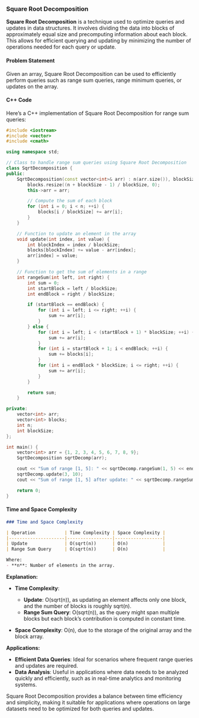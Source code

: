 ### Square Root Decomposition

**Square Root Decomposition** is a technique used to optimize queries and updates in data structures. It involves dividing the data into blocks of approximately equal size and precomputing information about each block. This allows for efficient querying and updating by minimizing the number of operations needed for each query or update.

#### Problem Statement

Given an array, Square Root Decomposition can be used to efficiently perform queries such as range sum queries, range minimum queries, or updates on the array.

#### C++ Code

Here’s a C++ implementation of Square Root Decomposition for range sum queries:

```cpp
#include <iostream>
#include <vector>
#include <cmath>

using namespace std;

// Class to handle range sum queries using Square Root Decomposition
class SqrtDecomposition {
public:
    SqrtDecomposition(const vector<int>& arr) : n(arr.size()), blockSize(sqrt(arr.size())) {
        blocks.resize((n + blockSize - 1) / blockSize, 0);
        this->arr = arr;

        // Compute the sum of each block
        for (int i = 0; i < n; ++i) {
            blocks[i / blockSize] += arr[i];
        }
    }

    // Function to update an element in the array
    void update(int index, int value) {
        int blockIndex = index / blockSize;
        blocks[blockIndex] += value - arr[index];
        arr[index] = value;
    }

    // Function to get the sum of elements in a range
    int rangeSum(int left, int right) {
        int sum = 0;
        int startBlock = left / blockSize;
        int endBlock = right / blockSize;

        if (startBlock == endBlock) {
            for (int i = left; i <= right; ++i) {
                sum += arr[i];
            }
        } else {
            for (int i = left; i < (startBlock + 1) * blockSize; ++i) {
                sum += arr[i];
            }
            for (int i = startBlock + 1; i < endBlock; ++i) {
                sum += blocks[i];
            }
            for (int i = endBlock * blockSize; i <= right; ++i) {
                sum += arr[i];
            }
        }

        return sum;
    }

private:
    vector<int> arr;
    vector<int> blocks;
    int n;
    int blockSize;
};

int main() {
    vector<int> arr = {1, 2, 3, 4, 5, 6, 7, 8, 9};
    SqrtDecomposition sqrtDecomp(arr);

    cout << "Sum of range [1, 5]: " << sqrtDecomp.rangeSum(1, 5) << endl;
    sqrtDecomp.update(3, 10);
    cout << "Sum of range [1, 5] after update: " << sqrtDecomp.rangeSum(1, 5) << endl;

    return 0;
}
```

#### Time and Space Complexity

```markdown
### Time and Space Complexity

| Operation           | Time Complexity | Space Complexity |
|---------------------|-----------------|------------------|
| Update              | O(sqrt(n))      | O(n)             |
| Range Sum Query     | O(sqrt(n))      | O(n)             |

Where:
- **n**: Number of elements in the array.

```

**Explanation:**
- **Time Complexity**: 
  - **Update**: O(sqrt(n)), as updating an element affects only one block, and the number of blocks is roughly sqrt(n).
  - **Range Sum Query**: O(sqrt(n)), as the query might span multiple blocks but each block’s contribution is computed in constant time.
  
- **Space Complexity**: O(n), due to the storage of the original array and the block array.

**Applications:**
- **Efficient Data Queries**: Ideal for scenarios where frequent range queries and updates are required.
- **Data Analysis**: Useful in applications where data needs to be analyzed quickly and efficiently, such as in real-time analytics and monitoring systems.

Square Root Decomposition provides a balance between time efficiency and simplicity, making it suitable for applications where operations on large datasets need to be optimized for both queries and updates.
